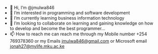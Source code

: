 - 👋 Hi, I’m @jmulwa846
- 👀 I’m interested in  programming and software development
- 🌱 I’m currently learning  business information technology
- 💞️ I’m looking to collaborate on  learning and gaining knowledge on how to develop and become the best programmer...
- 📫 How to reach me  can reach me through my Mobile number +254 769378360  or my Emails  jmulwa846@gmail.com or Microsoft email jonah27@mylife.mku.ac.ke

<!---
jmulwa846/jmulwa846 is a ✨ special ✨ repository because its `README.md` (this file) appears on your GitHub profile.
You can click the Preview link to take a look at your changes.
--->
